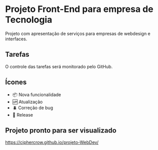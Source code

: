 # Projeto Front-End para empresa de Tecnologia

 Projeto com apresentação de serviços para empresas de webdesign e interfaces.

## Tarefas

O controle das tarefas será monitorado pelo GitHub.

## Ícones

- :package: Nova funcionalidade
- :up: Atualização
- :beetle: Correção de bug
- :checkered_flag: Release

## Projeto pronto para ser visualizado	

https://ciphercrow.github.io/projeto-WebDev/